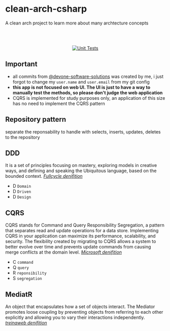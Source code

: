 # clean-arch-csharp

A clean arch project to learn more about many archtecture concepts

<br />
<br />
<div align="center">

[![Unit Tests](https://github.com/marcos-venicius/clean-arch-csharp/actions/workflows/unit-tests.yml/badge.svg)](https://github.com/marcos-venicius/clean-arch-csharp/actions/workflows/unit-tests.yml)

</div>

## Important

- all commits from [@devone-software-solutions](https://github.com/devone-software-solutions) was created by me, i just forgot to change my `user.name` and `user.email` from my git config
- **this app is not focused on web UI. The UI is just to have a way to manually test the methods, so please don't judge the web application**
- CQRS is implemented for study purposes only, an application of this size has no need to implement the CQRS pattern

## Repository pattern

separate the reponsability to handle with selects, inserts, updates, deletes to the repository

## DDD

It is a set of principles focusing on mastery, exploring models in creative ways, and defining and speaking the Ubiquitous language, based on the bounded context. *[Fullcycle denifition](https://fullcycle.com.br/domain-driven-design/)*

- D `Domain`
- D `Driven`
- D `Design`

## CQRS

CQRS stands for Command and Query Responsibility Segregation, a pattern that separates read and update operations for a data store. Implementing CQRS in your application can maximize its performance, scalability, and security. The flexibility created by migrating to CQRS allows a system to better evolve over time and prevents update commands from causing merge conflicts at the domain level. *[Microsoft denifition](https://learn.microsoft.com/en-us/azure/architecture/patterns/cqrs)*

- C `command`
- Q `query`
- R `reponsibility`
- S `segregation`

## MediatR

An object that encapsulates how a set of objects interact. The Mediator promotes loose coupling by preventing objects from referring to each other explicitly and allowing you to vary their interactions independently. *[treinaweb denifition](https://www.treinaweb.com.br/blog/mediator-pattern-com-mediatr-no-asp-net-core)*

